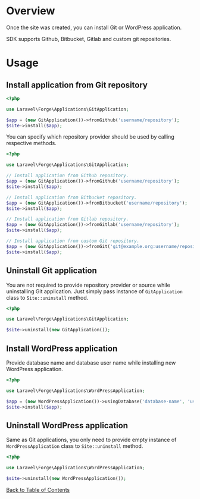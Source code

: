 # Overview

Once the site was created, you can install Git or WordPress application.

SDK supports Github, Bitbucket, Gitlab and custom git repositories.

# Usage

## Install application from Git repository

```php
<?php

use Laravel\Forge\Applications\GitApplication;

$app = (new GitApplication())->fromGithub('username/repository');
$site->install($app);
```

You can specify which repository provider should be used by calling respective methods.

```php
<?php

use Laravel\Forge\Applications\GitApplication;

// Install application from Github repository.
$app = (new GitApplication())->fromGithub('username/repository');
$site->install($app);

// Install application from Bitbucket repository.
$app = (new GitApplication())->fromBitbucket('username/repository');
$site->install($app);

// Install application from Gitlab repository.
$app = (new GitApplication())->fromGitlab('username/repository');
$site->install($app);

// Install application from custom Git repository.
$app = (new GitApplication())->fromGit('git@example.org:username/repository.git');
$site->install($app);
```

## Uninstall Git application

You are not required to provide repository provider or source while uninstalling Git application. Just simply pass instance of `GitApplication` class to `Site::uninstall` method.

```php
<?php

use Laravel\Forge\Applications\GitApplication;

$site->uninstall(new GitApplication());
```

## Install WordPress application

Provide database name and database user name while installing new WordPress application.

```php
<?php

use Laravel\Forge\Applications\WordPressApplication;

$app = (new WordPressApplication())->usingDatabase('database-name', 'user');
$site->install($app);
```

## Uninstall WordPress application

Same as Git applications, you only need to provide empty instance of `WordPressApplication` class to `Site::uninstall` method.

```php
<?php

use Laravel\Forge\Applications\WordPressApplication;

$site->uninstall(new WordPressApplication());
```

[Back to Table of Contents](./readme.md)
